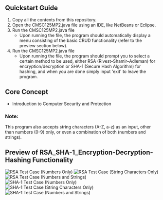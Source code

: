 ## Quickstart Guide
1. Copy all the contents from this repository.
2. Open the CMSC125MP2.java file using an IDE, like NetBeans or Eclipse.
3. Run the CMSC125MP2.java file
   - Upon running the file, the program should automatically display a menu consisting of the basic CRUD functionality (refer to the preview section below).
3. Run the CMSC125MP2.java file
   - Upon running the file, the program should prompt you to select a certain method to be used, either RSA (Rivest–Shamir–Adleman) for encryption/decryption or SHA-1 (Secure Hash Algorithm) for hashing, and when you are done simply input 'exit' to leave the program.

## Core Concept
- Introduction to Computer Security and Protection

### Note: 
This program also accepts string characters (A-Z, a-z) as an input, other than numbers (0-9) only, or even a combination of both (numbers and strings).

## Preview of RSA_SHA-1_Encryption-Decryption-Hashing Functionality
![RSA Test Case (Numbers Only)](https://github.com/Shojiyao12/RSA_SHA-1_Encryption-Decryption/assets/90734662/3357e78d-2d18-4af5-b176-7ac57fee0c96)
![RSA Test Case (String Characters Only)](https://github.com/Shojiyao12/RSA_SHA-1_Encryption-Decryption/assets/90734662/3b8163db-58dd-4195-94e1-c8e07e7a13ee)
![RSA Test Case (Numbers and Strings)](https://github.com/Shojiyao12/RSA_SHA-1_Encryption-Decryption/assets/90734662/fb6023cd-611b-428d-9d71-c26b58ed07bd)
![SHA-1 Test Case (Numbers Only)](https://github.com/Shojiyao12/RSA_SHA-1_Encryption-Decryption/assets/90734662/fdb85ffd-4cd7-44d7-84e8-bda961336500)
![SHA-1 Test Case (String Characters Only)](https://github.com/Shojiyao12/RSA_SHA-1_Encryption-Decryption/assets/90734662/68394481-9228-4f06-a729-978f86a0dd2a)
![SHA-1 Test Case (Numbers and Strings)](https://github.com/Shojiyao12/RSA_SHA-1_Encryption-Decryption/assets/90734662/59449be5-c5b3-495a-81e2-1098a197d252)
